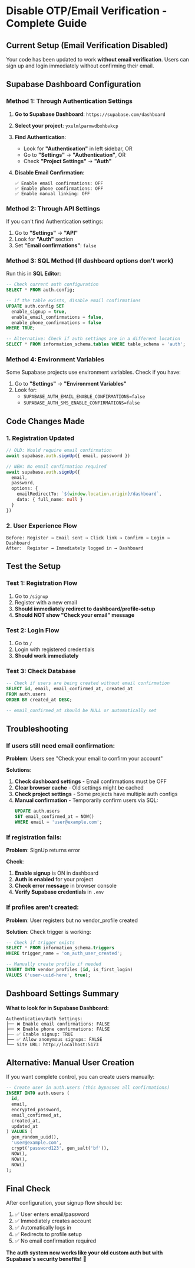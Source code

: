 # Disable OTP/Email Verification - Complete Guide

## Current Setup (Email Verification Disabled)

Your code has been updated to work **without email verification**. Users can sign up and login immediately without confirming their email.

## Supabase Dashboard Configuration

### **Method 1: Through Authentication Settings**

1. **Go to Supabase Dashboard**: `https://supabase.com/dashboard`
2. **Select your project**: `yxulmlparmwdbxhbvkcp`
3. **Find Authentication**:
   - Look for **"Authentication"** in left sidebar, OR
   - Go to **"Settings"** → **"Authentication"**, OR
   - Check **"Project Settings"** → **"Auth"**

4. **Disable Email Confirmation**:
   ```
   ✅ Enable email confirmations: OFF
   ✅ Enable phone confirmations: OFF
   ✅ Enable manual linking: OFF
   ```

### **Method 2: Through API Settings**

If you can't find Authentication settings:

1. Go to **"Settings"** → **"API"**
2. Look for **"Auth"** section
3. Set **"Email confirmations"**: `false`

### **Method 3: SQL Method (If dashboard options don't work)**

Run this in **SQL Editor**:

```sql
-- Check current auth configuration
SELECT * FROM auth.config;

-- If the table exists, disable email confirmations
UPDATE auth.config SET 
  enable_signup = true,
  enable_email_confirmations = false,
  enable_phone_confirmations = false
WHERE TRUE;

-- Alternative: Check if auth settings are in a different location
SELECT * FROM information_schema.tables WHERE table_schema = 'auth';
```

### **Method 4: Environment Variables**

Some Supabase projects use environment variables. Check if you have:

1. Go to **"Settings"** → **"Environment Variables"**
2. Look for:
   - `SUPABASE_AUTH_EMAIL_ENABLE_CONFIRMATIONS=false`
   - `SUPABASE_AUTH_SMS_ENABLE_CONFIRMATIONS=false`

## Code Changes Made

### **1. Registration Updated**
```typescript
// OLD: Would require email confirmation
await supabase.auth.signUp({ email, password })

// NEW: No email confirmation required
await supabase.auth.signUp({
  email,
  password,
  options: {
    emailRedirectTo: `${window.location.origin}/dashboard`,
    data: { full_name: null }
  }
})
```

### **2. User Experience Flow**
```
Before: Register → Email sent → Click link → Confirm → Login → Dashboard
After:  Register → Immediately logged in → Dashboard
```

## Test the Setup

### **Test 1: Registration Flow**
1. Go to `/signup`
2. Register with a new email
3. **Should immediately redirect to dashboard/profile-setup**
4. **Should NOT show "Check your email" message**

### **Test 2: Login Flow** 
1. Go to `/`
2. Login with registered credentials
3. **Should work immediately**

### **Test 3: Check Database**
```sql
-- Check if users are being created without email confirmation
SELECT id, email, email_confirmed_at, created_at 
FROM auth.users 
ORDER BY created_at DESC;

-- email_confirmed_at should be NULL or automatically set
```

## Troubleshooting

### **If users still need email confirmation:**

**Problem**: Users see "Check your email to confirm your account"

**Solutions**:
1. **Check dashboard settings** - Email confirmations must be OFF
2. **Clear browser cache** - Old settings might be cached
3. **Check project settings** - Some projects have multiple auth configs
4. **Manual confirmation** - Temporarily confirm users via SQL:
   ```sql
   UPDATE auth.users 
   SET email_confirmed_at = NOW() 
   WHERE email = 'user@example.com';
   ```

### **If registration fails:**

**Problem**: SignUp returns error

**Check**:
1. **Enable signup** is ON in dashboard
2. **Auth is enabled** for your project
3. **Check error message** in browser console
4. **Verify Supabase credentials** in `.env`

### **If profiles aren't created:**

**Problem**: User registers but no vendor_profile created

**Solution**: Check trigger is working:
```sql
-- Check if trigger exists
SELECT * FROM information_schema.triggers 
WHERE trigger_name = 'on_auth_user_created';

-- Manually create profile if needed
INSERT INTO vendor_profiles (id, is_first_login)
VALUES ('user-uuid-here', true);
```

## Dashboard Settings Summary

**What to look for in Supabase Dashboard:**

```
Authentication/Auth Settings:
├── ❌ Enable email confirmations: FALSE
├── ❌ Enable phone confirmations: FALSE  
├── ✅ Enable signup: TRUE
├── ✅ Allow anonymous signups: FALSE
└── Site URL: http://localhost:5173
```

## Alternative: Manual User Creation

If you want complete control, you can create users manually:

```sql
-- Create user in auth.users (this bypasses all confirmations)
INSERT INTO auth.users (
  id, 
  email, 
  encrypted_password, 
  email_confirmed_at,
  created_at,
  updated_at
) VALUES (
  gen_random_uuid(),
  'user@example.com',
  crypt('password123', gen_salt('bf')),
  NOW(),
  NOW(),
  NOW()
);
```

## Final Check

After configuration, your signup flow should be:
1. ✅ User enters email/password
2. ✅ Immediately creates account
3. ✅ Automatically logs in
4. ✅ Redirects to profile setup
5. ✅ No email confirmation required

**The auth system now works like your old custom auth but with Supabase's security benefits!** 🎉